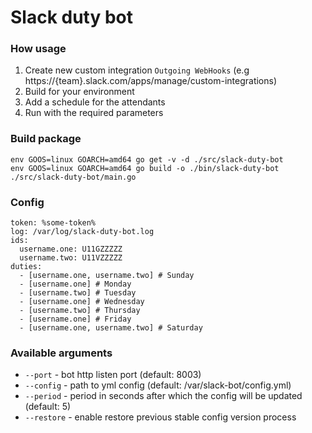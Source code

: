 # Slack duty bot

### How usage
1. Create new custom integration `Outgoing WebHooks` (e.g https://{team}.slack.com/apps/manage/custom-integrations)
2. Build for your environment
3. Add a schedule for the attendants 
3. Run with the required parameters

### Build package
```
env GOOS=linux GOARCH=amd64 go get -v -d ./src/slack-duty-bot
env GOOS=linux GOARCH=amd64 go build -o ./bin/slack-duty-bot ./src/slack-duty-bot/main.go
```

### Config
```
token: %some-token%
log: /var/log/slack-duty-bot.log
ids:
  username.one: U11GZZZZZ
  username.two: U11VZZZZZ
duties:
  - [username.one, username.two] # Sunday
  - [username.one] # Monday
  - [username.two] # Tuesday
  - [username.one] # Wednesday
  - [username.two] # Thursday
  - [username.one] # Friday
  - [username.one, username.two] # Saturday
```

### Available arguments
* `--port` - bot http listen port (default: 8003)
* `--config` - path to yml config (default: /var/slack-bot/config.yml)
* `--period` - period in seconds after which the config will be updated (default: 5)
* `--restore` - enable restore previous stable config version process